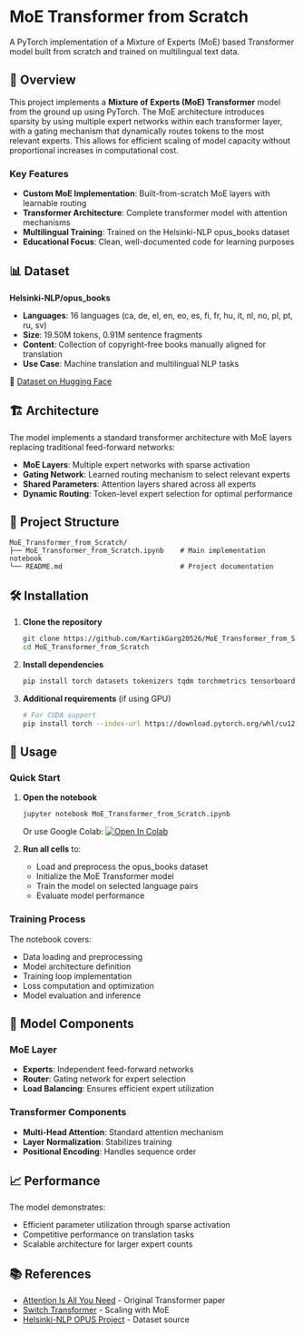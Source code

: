 # MoE Transformer from Scratch

A PyTorch implementation of a Mixture of Experts (MoE) based Transformer model built from scratch and trained on multilingual text data.

## 🚀 Overview

This project implements a **Mixture of Experts (MoE) Transformer** model from the ground up using PyTorch. The MoE architecture introduces sparsity by using multiple expert networks within each transformer layer, with a gating mechanism that dynamically routes tokens to the most relevant experts. This allows for efficient scaling of model capacity without proportional increases in computational cost.

### Key Features

- **Custom MoE Implementation**: Built-from-scratch MoE layers with learnable routing
- **Transformer Architecture**: Complete transformer model with attention mechanisms
- **Multilingual Training**: Trained on the Helsinki-NLP opus_books dataset
- **Educational Focus**: Clean, well-documented code for learning purposes

## 📊 Dataset

**Helsinki-NLP/opus_books**
- **Languages**: 16 languages (ca, de, el, en, eo, es, fi, fr, hu, it, nl, no, pl, pt, ru, sv)
- **Size**: 19.50M tokens, 0.91M sentence fragments
- **Content**: Collection of copyright-free books manually aligned for translation
- **Use Case**: Machine translation and multilingual NLP tasks

🔗 [Dataset on Hugging Face](https://huggingface.co/datasets/Helsinki-NLP/opus_books)

## 🏗️ Architecture

The model implements a standard transformer architecture with MoE layers replacing traditional feed-forward networks:

- **MoE Layers**: Multiple expert networks with sparse activation
- **Gating Network**: Learned routing mechanism to select relevant experts
- **Shared Parameters**: Attention layers shared across all experts
- **Dynamic Routing**: Token-level expert selection for optimal performance

## 📁 Project Structure

```
MoE_Transformer_from_Scratch/
├── MoE_Transformer_from_Scratch.ipynb    # Main implementation notebook
└── README.md                             # Project documentation
```

## 🛠️ Installation

1. **Clone the repository**
   ```bash
   git clone https://github.com/KartikGarg20526/MoE_Transformer_from_Scratch.git
   cd MoE_Transformer_from_Scratch
   ```

2. **Install dependencies**
   ```bash
   pip install torch datasets tokenizers tqdm torchmetrics tensorboard
   ```

3. **Additional requirements** (if using GPU)
   ```bash
   # For CUDA support
   pip install torch --index-url https://download.pytorch.org/whl/cu121
   ```

## 🚀 Usage

### Quick Start

1. **Open the notebook**
   ```bash
   jupyter notebook MoE_Transformer_from_Scratch.ipynb
   ```
   
   Or use Google Colab: [![Open In Colab](https://colab.research.google.com/assets/colab-badge.svg)](https://colab.research.google.com/github/KartikGarg20526/MoE_Transformer_from_Scratch/blob/main/MoE_Transformer_from_Scratch.ipynb)

2. **Run all cells** to:
   - Load and preprocess the opus_books dataset
   - Initialize the MoE Transformer model
   - Train the model on selected language pairs
   - Evaluate model performance

### Training Process

The notebook covers:
- Data loading and preprocessing
- Model architecture definition
- Training loop implementation
- Loss computation and optimization
- Model evaluation and inference

## 🎯 Model Components

### MoE Layer
- **Experts**: Independent feed-forward networks
- **Router**: Gating network for expert selection
- **Load Balancing**: Ensures efficient expert utilization

### Transformer Components
- **Multi-Head Attention**: Standard attention mechanism
- **Layer Normalization**: Stabilizes training
- **Positional Encoding**: Handles sequence order

## 📈 Performance

The model demonstrates:
- Efficient parameter utilization through sparse activation
- Competitive performance on translation tasks
- Scalable architecture for larger expert counts

## 📚 References

- [Attention Is All You Need](https://arxiv.org/abs/1706.03762) - Original Transformer paper
- [Switch Transformer](https://arxiv.org/abs/2101.03961) - Scaling with MoE
- [Helsinki-NLP OPUS Project](http://opus.nlpl.eu/) - Dataset source
